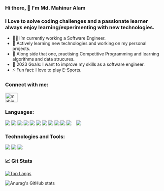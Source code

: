 ### Hi there, 👋 I'm Md. Mahinur Alam
###  I Love to solve coding challenges and a passionate learner always enjoy learning/experimenting with new technologies.

- 👨‍🔬 I’m currently working a Software Engineer.
- 🔭 Actively learning new technologies and working on my personal projects.
- 🌱 Along side that one, practising Competitive Programming and learning algorithms and data strucures.
- 🥅 2023 Goals: I want to improve my skills as a software engineer.
- ⚡ Fun fact: I love to play E-Sports.


<h3 align="left">Connect with me:</h3>
<p align="left">
<a href="https://www.linkedin.com/in/mahinur-alam/" target="blank"><img align="center" src="https://raw.githubusercontent.com/rahuldkjain/github-profile-readme-generator/master/src/images/icons/Social/linked-in-alt.svg" alt="mahinuralam" height="30" width="40" /></a>
  
### Languages:

![](https://img.shields.io/badge/C%2B%2B-00599C?style=for-the-badge&logo=c%2B%2B&logoColor=white)
![](https://img.shields.io/badge/C%23-239120?style=for-the-badge&logo=c-sharp&logoColor=white)
![](https://img.shields.io/badge/JavaScript-323330?style=for-the-badge&logo=javascript&logoColor=F7DF1E)
![](https://img.shields.io/badge/HTML-239120?style=for-the-badge&logo=html5&logoColor=white)
![](https://img.shields.io/badge/CSS-239120?&style=for-the-badge&logo=css3&logoColor=white)
![](https://img.shields.io/badge/Bootstrap-563D7C?style=for-the-badge&logo=bootstrap&logoColor=white)
![](https://img.shields.io/badge/Python-14354C?style=for-the-badge&logo=python&logoColor=white)
![](https://img.shields.io/badge/Django-092E20?style=for-the-badge&logo=django&logoColor=green)
![](https://img.shields.io/badge/jQuery-0769AD?style=for-the-badge&logo=jquery&logoColor=white)
![](https://img.shields.io/badge/Node.js-339933?style=for-the-badge&logo=nodedotjs&logoColor=white)
![](https://img.shields.io/badge/Solidity-e6e6e6?style=for-the-badge&logo=solidity&logoColor=black)
![]()
![]()
![]()
![](https://img.shields.io/badge/MySQL-00000F?style=for-the-badge&logo=mysql&logoColor=white)


### Technologies and Tools:
![](https://img.shields.io/badge/VS%20Code-007ACC.svg?style=for-the-badge&logo=visual%20studio%20code&logoColor=white&color=007ACC)
![](https://img.shields.io/badge/git-%3776AB.svg?style=for-the-badge&logo=git&logoColor=white&color=F05032)
![](https://img.shields.io/badge/PyCharm-000000.svg?&style=for-the-badge&logo=PyCharm&logoColor=white)


  
  
### 📈 Git Stats
[![Top Langs](https://github-readme-stats.vercel.app/api/top-langs/?username=mahinuralam&layout=compact&langs_count=20&theme=blue-green)](https://github.com/anuraghazra/github-readme-stats)

![Anurag's GitHub stats](https://github-readme-stats.vercel.app/api?username=mahinuralam&show_icons=true&theme=radical)


